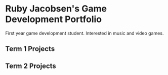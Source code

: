 # Ruby Jacobsen's Game Development Portfolio
First year game development student.
Interested in music and video games.
## Term 1 Projects

## Term 2 Projects
